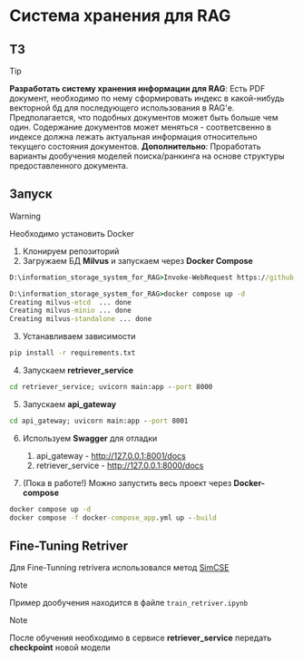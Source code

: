 # Система хранения для RAG

## ТЗ

> [!TIP] 
> **Разработать систему хранения информации для RAG**: Есть PDF документ, необходимо по нему сформировать индекс в какой-нибудь векторной бд для последующего использования в RAG'е. Предполагается, что подобных документов может быть больше чем один. Содержание документов может меняться - соответсвенно в индексе должна лежать актуальная информация относительно текущего состояния документов. **Дополнительно**: Проработать варианты дообучения моделей поиска/ранкинга на основе структуры предоставленного документа.

## Запуск

> [!warning]
> Необходимо установить Docker

1. Клонируем репозиторий
2. Загружаем БД **Milvus** и запускаем через **Docker Compose** 
```cmd
D:\information_storage_system_for_RAG>Invoke-WebRequest https://github.com/milvus-io/milvus/releases/download/v2.4.15/milvus-standalone-docker-compose.yml -OutFile docker-compose.yml

D:\information_storage_system_for_RAG>docker compose up -d
Creating milvus-etcd  ... done
Creating milvus-minio ... done
Creating milvus-standalone ... done
```

3. Устанавливаем зависимости
```cmd
pip install -r requirements.txt
```

4. Запускаем **retriever_service**

```cmd
cd retriever_service; uvicorn main:app --port 8000
```

5. Запускаем **api_gateway**

```cmd
cd api_gateway; uvicorn main:app --port 8001
```

6. Используем **Swagger** для отладки
	1. api_gateway - http://127.0.0.1:8001/docs
	2. retriever_service - http://127.0.0.1:8000/docs

7. (Пока в работе!) Можно запустить весь проект через **Docker-compose** 
```cmd
docker compose up -d
docker compose -f docker-compose_app.yml up --build
```

## Fine-Tuning Retriver 

Для Fine-Tunning retrivera использовался метод [SimCSE](https://sbert.net/examples/sentence_transformer/unsupervised_learning/SimCSE/README.html "SimCSE")

> [!note]
> Пример дообучения находится в файле `train_retriver.ipynb` 

> [!note]
> После обучения необходимо в сервисе **retriever_service** передать **checkpoint** новой модели
